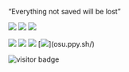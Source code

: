 <p>
“Everything not saved will be lost”
</p>


[![](https://img.shields.io/badge/Windows-10-red?style=flat-square&logo=Windows)](https://www.microsoft.com/windows/windows-11)
[![](https://img.shields.io/badge/Intellij-IDEA-red?style=flat-square&logo=IntelliJIDEA)](https://www.jetbrains.com/)
[![](https://img.shields.io/badge/VSCode-25aef3?style=flat-square&logo=VisualStudioCode)](https://code.visualstudio.com/)

[![](https://img.shields.io/badge/OnePlus3T-2d333b?style=flat-square&logo=oneplus&logoColor=ffffff)](https://www.oneplus.com/)
[![](https://img.shields.io/badge/steam-0c4c7d?style=flat-square&logo=Steam)](www.steampowered.com)
[![](https://img.shields.io/badge/NintendoSwitch-e60012?style=flat-square&logo=NintendoSwitch)](https://www.nintendo.com/)
[![](https://img.shields.io/badge/OSU!-FF6AA?style=flat-square&logo=osu!)](osu.ppy.sh/)


<p align="">
  <img src="https://visitor-badge.glitch.me/badge?page_id=captain5.captain5" alt="visitor badge"/>
</p>
